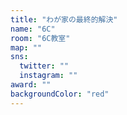 ```yaml
---
title: "わが家の最終的解決"
name: "6C"
room: "6C教室"
map: ""
sns:
  twitter: ""
  instagram: ""
award: ""
backgroundColor: "red"
---
```


